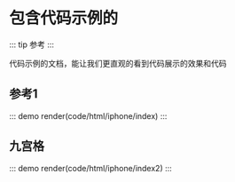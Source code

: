# 包含代码示例的

::: tip
参考
:::

代码示例的文档，能让我们更直观的看到代码展示的效果和代码


## 参考1

::: demo
render(code/html/iphone/index)
:::

## 九宫格

::: demo
render(code/html/iphone/index2)
:::
